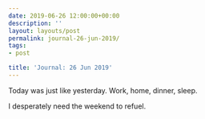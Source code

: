 ```yaml
---
date: 2019-06-26 12:00:00+00:00
description: ''
layout: layouts/post
permalink: journal-26-jun-2019/
tags:
- post

title: 'Journal: 26 Jun 2019'
---
```


<p>Today was just like yesterday. Work, home, dinner, sleep.</p>
<p>I desperately need the weekend to refuel.</p>
